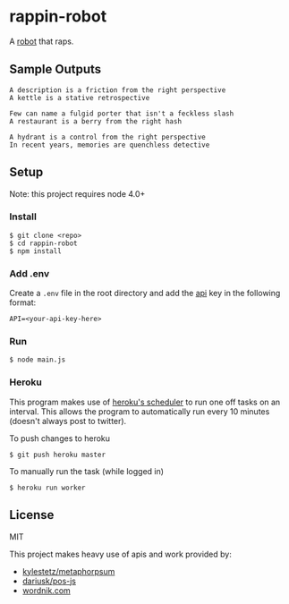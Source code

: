 # rappin-robot

A [robot](https://twitter.com/rappin_robot) that raps.

## Sample Outputs

```
A description is a friction from the right perspective
A kettle is a stative retrospective

Few can name a fulgid porter that isn't a feckless slash
A restaurant is a berry from the right hash

A hydrant is a control from the right perspective
In recent years, memories are quenchless detective
```

## Setup

Note: this project requires node 4.0+

### Install
```
$ git clone <repo>
$ cd rappin-robot
$ npm install
```

### Add .env

Create a `.env` file in the root directory and add the [api](http://developer.wordnik.com/) key in the following format:

```
API=<your-api-key-here>
```

### Run

```
$ node main.js
```

### Heroku

This program makes use of [heroku's scheduler](https://devcenter.heroku.com/articles/scheduler) to run one off tasks on an interval. This allows the program to automatically run every 10 minutes (doesn't always post to twitter).

To push changes to heroku

```
$ git push heroku master
```

To manually run the task (while logged in)
```
$ heroku run worker
```

## License
MIT

This project makes heavy use of apis and work provided by:
- [kylestetz/metaphorpsum](https://github.com/kylestetz/metaphorpsum)
- [dariusk/pos-js](https://github.com/dariusk/pos-js)
- [wordnik.com](https://www.wordnik.com/)
